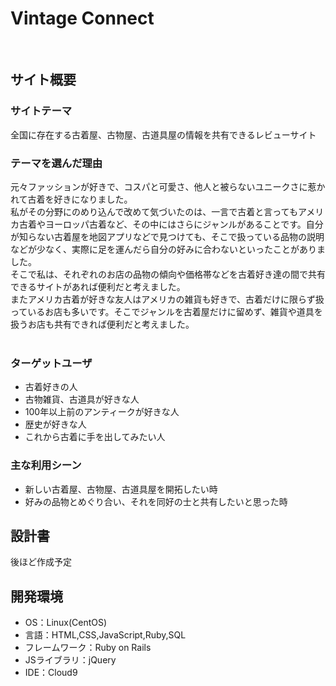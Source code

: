 # Vintage Connect
​
## サイト概要
### サイトテーマ
全国に存在する古着屋、古物屋、古道具屋の情報を共有できるレビューサイト
​
### テーマを選んだ理由
元々ファッションが好きで、コスパと可愛さ、他人と被らないユニークさに惹かれて古着を好きになりました。  
私がその分野にのめり込んで改めて気づいたのは、一言で古着と言ってもアメリカ古着やヨーロッパ古着など、その中にはさらにジャンルがあることです。自分が知らない古着屋を地図アプリなどで見つけても、そこで扱っている品物の説明などが少なく、実際に足を運んだら自分の好みに合わないといったことがありました。  
そこで私は、それぞれのお店の品物の傾向や価格帯などを古着好き達の間で共有できるサイトがあれば便利だと考えました。  
またアメリカ古着が好きな友人はアメリカの雑貨も好きで、古着だけに限らず扱っているお店も多いです。そこでジャンルを古着屋だけに留めず、雑貨や道具を扱うお店も共有できれば便利だと考えました。  
​
### ターゲットユーザ
* 古着好きの人
* 古物雑貨、古道具が好きな人
* 100年以上前のアンティークが好きな人
* 歴史が好きな人
* これから古着に手を出してみたい人
​
### 主な利用シーン
* 新しい古着屋、古物屋、古道具屋を開拓したい時
* 好みの品物とめぐり合い、それを同好の士と共有したいと思った時
​
## 設計書
後ほど作成予定
​
## 開発環境
- OS：Linux(CentOS)
- 言語：HTML,CSS,JavaScript,Ruby,SQL
- フレームワーク：Ruby on Rails
- JSライブラリ：jQuery
- IDE：Cloud9
​
